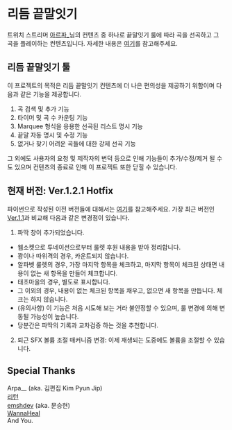 # 리듬 끝말잇기
트위치 스트리머 [아르파_](https://www.twitch.tv/arpa__)님의 컨텐츠 중 하나로 끝말잇기 룰에 따라 곡을 선곡하고 그 곡을 플레이하는 컨텐츠입니다.
자세한 내용은 [여기](https://tgd.kr/s/arpa__/65703090)를 참고해주세요.
## 리듬 끝말잇기 툴
이 프로젝트의 목적은 리듬 끝말잇기 컨텐츠에 더 나은 편의성을 제공하기 위함이며 다음과 같은 기능을 제공합니다.
1. 곡 검색 및 추가 기능
2. 타이머 및 곡 수 카운팅 기능
3. Marquee 형식을 응용한 선곡된 리스트 명시 기능
4. 끝말 자동 명시 및 수정 기능
5. 없거나 찾기 어려운 곡들에 대한 강제 선곡 기능

그 외에도 사용자의 요청 및 제작자의 변덕 등으로 인해 기능들이 추가/수정/제거 될 수도 있으며 컨텐츠의 종료로 인해 이 프로젝트 또한 닫힐 수 있습니다.
## 현재 버전: Ver.1.2.1 Hotfix
파이썬으로 작성된 이전 버전들에 대해서는 [여기](https://github.com/smh0505/rhythm_relay)를 참고해주세요.
가장 최근 버전인 [Ver.1.1](https://github.com/smh0505/Rhythm-Relay-CSharp/releases/tag/v.1.1)과 비교해 다음과 같은 변경점이 있습니다.
1. 파딱 창이 추가되었습니다.
  - 웹소켓으로 투네이션으로부터 룰렛 후원 내용을 받아 정리합니다.
  - 꽝이나 따위격의 경우, 카운트되지 않습니다.
  - 알파벳 룰렛의 경우, 가장 마지막 항목을 체크하고, 마지막 항목이 체크된 상태면 내용이 없는 새 항목을 만들어 체크합니다.
  - 태초마을의 경우, 별도로 표시합니다.
  - 그 이외의 경우, 내용이 없는 체크된 항목을 채우고, 없으면 새 항목을 만듭니다. 체크는 하지 않습니다.
  - (유의사항) 이 기능은 처음 시도해 보는 거라 불안정할 수 있으며, 룰 변경에 의해 변동될 가능성이 높습니다.
  - 당분간은 파딱의 기록과 교차검증 하는 것을 추천합니다.
2. 퇴근 SFX 볼륨 조절 매커니즘 변경: 이제 재생되는 도중에도 볼륨을 조절할 수 있습니다.
## Special Thanks
Arpa__ (aka. 김편집 Kim Pyun Jip)  
[리턴](https://tgd.kr/s/arpa__/65506840)  
[emshdev](https://github.com/smh0505/rhythm_relay/issues/1) (aka. 문승현)  
[WannaHeal](https://github.com/smh0505/rhythm_relay/pull/2)  
And You.
